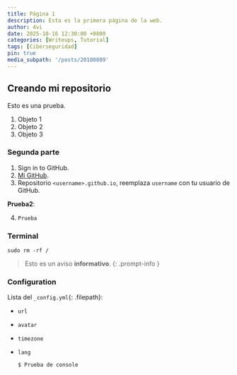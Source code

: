 ```yaml
---
title: Página 1
description: Esta es la primera página de la web.
author: 4vi
date: 2025-10-16 12:30:00 +0800
categories: [Writeups, Tutorial]
tags: [Ciberseguridad]
pin: true
media_subpath: '/posts/20180809'
---
```


## Creando mi repositorio

Esto es una prueba.

1. Objeto 1
2. Objeto 2
3. Objeto 3

### Segunda parte


1. Sign in to GitHub.
2. [Mi GitHub](https://github.com/im4vi).
3. Repositorio `<username>.github.io`, reemplaza `username` con tu usuario de GitHub.

**Prueba2**:

4. `Prueba` 

### Terminal

```terminal
sudo rm -rf /
```

> Esto es un aviso **informativo**.
{: .prompt-info }

### Configuration

Lista del `_config.yml`{: .filepath}:

- `url`
- `avatar`
- `timezone`
- `lang`

  ```console
  $ Prueba de console
  ```


[nodejs]: https://nodejs.org/
[starter]: https://github.com/cotes2020/chirpy-starter
[pages-workflow-src]: https://docs.github.com/en/pages/getting-started-with-github-pages/configuring-a-publishing-source-for-your-github-pages-site#publishing-with-a-custom-github-actions-workflow
[docker-desktop]: https://www.docker.com/products/docker-desktop/
[docker-engine]: https://docs.docker.com/engine/install/
[vscode]: https://code.visualstudio.com/
[dev-containers]: https://marketplace.visualstudio.com/items?itemName=ms-vscode-remote.remote-containers
[dc-clone-in-vol]: https://code.visualstudio.com/docs/devcontainers/containers#_quick-start-open-a-git-repository-or-github-pr-in-an-isolated-container-volume
[dc-open-in-container]: https://code.visualstudio.com/docs/devcontainers/containers#_quick-start-open-an-existing-folder-in-a-container
